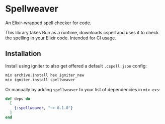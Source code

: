 # Spellweaver

An Elixir-wrapped spell checker for code.

This library takes Bun as a runtime, downloads cspell and uses it to check the
spelling in your Elixir code. Intended for CI usage.

## Installation

Install using igniter to also get offered a default `.cspell.json` config:

```sh
mix archive.install hex igniter_new
mix igniter.install spellweaver
```

Or manually by adding `spellweaver` to your list of dependencies in `mix.exs`:

```elixir
def deps do
  [
    {:spellweaver, "~> 0.1.0"}
  ]
end
```
